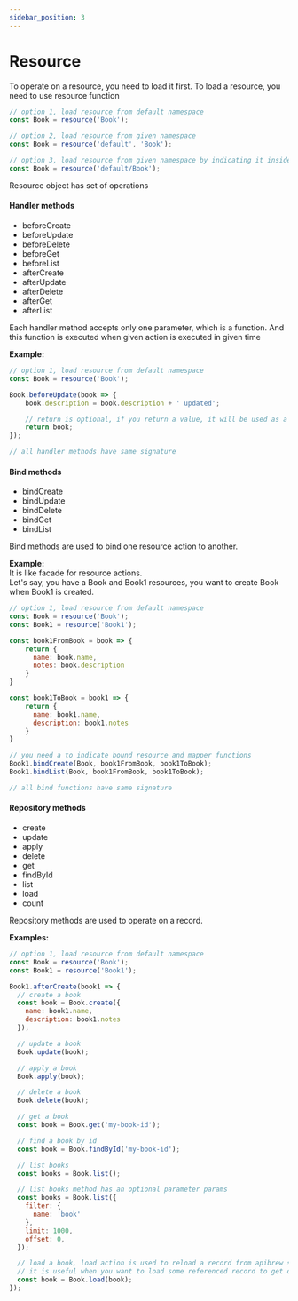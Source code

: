 ```yaml
---
sidebar_position: 3
---
```


# Resource

To operate on a resource, you need to load it first. To load a resource, you need to use resource function

```js
// option 1, load resource from default namespace
const Book = resource('Book');

// option 2, load resource from given namespace
const Book = resource('default', 'Book');

// option 3, load resource from given namespace by indicating it inside name
const Book = resource('default/Book');
```

Resource object has set of operations

#### Handler methods

- beforeCreate
- beforeUpdate
- beforeDelete
- beforeGet
- beforeList
- afterCreate
- afterUpdate
- afterDelete
- afterGet
- afterList

Each handler method accepts only one parameter, which is a function. And this function is executed when given action is executed in given time

**Example:**

```js
// option 1, load resource from default namespace
const Book = resource('Book');

Book.beforeUpdate(book => {
    book.description = book.description + ' updated';

    // return is optional, if you return a value, it will be used as a new value
    return book;
});

// all handler methods have same signature
```

#### Bind methods

- bindCreate
- bindUpdate
- bindDelete
- bindGet
- bindList

Bind methods are used to bind one resource action to another.

**Example:**  
It is like facade for resource actions.  
Let's say, you have a Book and Book1 resources, you want to create Book when Book1 is created.

```js
// option 1, load resource from default namespace
const Book = resource('Book');
const Book1 = resource('Book1');

const book1FromBook = book => {
    return {
      name: book.name,
      notes: book.description
    }
}

const book1ToBook = book1 => {
    return {
      name: book1.name,
      description: book1.notes
    }
}

// you need a to indicate bound resource and mapper functions
Book1.bindCreate(Book, book1FromBook, book1ToBook);
Book1.bindList(Book, book1FromBook, book1ToBook);

// all bind functions have same signature
```

#### Repository methods

- create
- update
- apply
- delete
- get
- findById
- list
- load
- count

Repository methods are used to operate on a record.

**Examples:**

```js
// option 1, load resource from default namespace
const Book = resource('Book');
const Book1 = resource('Book1');

Book1.afterCreate(book1 => {
  // create a book
  const book = Book.create({
    name: book1.name,
    description: book1.notes
  });

  // update a book
  Book.update(book);

  // apply a book
  Book.apply(book);

  // delete a book
  Book.delete(book);

  // get a book
  const book = Book.get('my-book-id');

  // find a book by id
  const book = Book.findById('my-book-id');

  // list books
  const books = Book.list();

  // list books method has an optional parameter params
  const books = Book.list({
    filter: {
      name: 'book'
    },
    limit: 1000,
    offset: 0,
  });

  // load a book, load action is used to reload a record from apibrew server,
  // it is useful when you want to load some referenced record to get other properties of it
  const book = Book.load(book);
});
```

